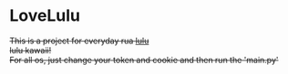 # LoveLulu
~~This is a project for everyday rua [lulu](https://space.bilibili.com/21243747/)  
lulu kawaii!  
For all os, just change your token and cookie and then run the 'main.py'~~
